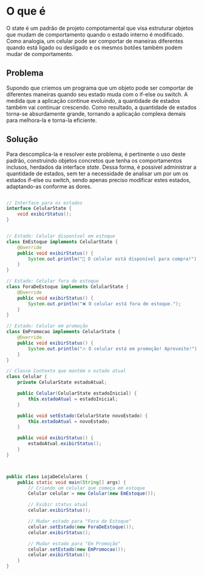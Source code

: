 # O que é 

O state é um padrão de projeto compotamental que visa estruturar objetos que mudam de comportamento quando o estado interno é modificado. Como analogia, um celular pode ser comportar de maneiras diferentes quando está ligado ou desligado e os mesmos botões também podem mudar de comportamento. 

## Problema

Supondo que criemos um programa que um objeto pode ser comportar de diferentes maneiras quando seu estado muda com o if-else ou switch. A medida que a aplicação continue evoluindo, a quantidade de estados também vai continuar crescendo. Como resultado, a quantidade de estados torna-se absurdamente grande, tornando a aplicação complexa demais para melhora-la e torna-la eficiente. 

## Solução 

Para descomplica-la e resolver este problema, é pertinente o uso deste padrão, construindo objetos concretos que tenha os comportamentos inclusos, herdados da interface *state*. Dessa forma, é possivel administrar a quantidade de estados, sem ter a necessidade de analisar um por um os estados if-else ou switch, sendo apenas preciso modificar estes estados, adaptando-as conforme as dores. 

```java

// Interface para os estados
interface CelularState {
    void exibirStatus();
}


// Estado: Celular disponível em estoque
class EmEstoque implements CelularState {
    @Override
    public void exibirStatus() {
        System.out.println("📱 O celular está disponível para compra!");
    }
}

// Estado: Celular fora de estoque
class ForaDeEstoque implements CelularState {
    @Override
    public void exibirStatus() {
        System.out.println("❌ O celular está fora de estoque.");
    }
}

// Estado: Celular em promoção
class EmPromocao implements CelularState {
    @Override
    public void exibirStatus() {
        System.out.println("🔥 O celular está em promoção! Aproveite!");
    }
}

// Classe Contexto que mantém o estado atual
class Celular {
    private CelularState estadoAtual;

    public Celular(CelularState estadoInicial) {
        this.estadoAtual = estadoInicial;
    }

    public void setEstado(CelularState novoEstado) {
        this.estadoAtual = novoEstado;
    }

    public void exibirStatus() {
        estadoAtual.exibirStatus();
    }
}



public class LojaDeCelulares {
    public static void main(String[] args) {
        // Criando um celular que começa em estoque
        Celular celular = new Celular(new EmEstoque());

        // Exibir status atual
        celular.exibirStatus();

        // Mudar estado para "Fora de Estoque"
        celular.setEstado(new ForaDeEstoque());
        celular.exibirStatus();

        // Mudar estado para "Em Promoção"
        celular.setEstado(new EmPromocao());
        celular.exibirStatus();
    }
}

```
